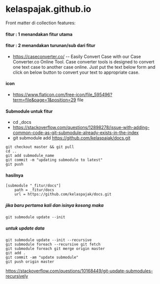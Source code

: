 # kelaspajak.github.io
Front matter di collection features:

#### fitur : 1 menandakan fitur utama
#### fitur : 2 menandakan turunan/sub dari fitur

- https://caseconverter.co/ -- Easily Convert Case with our Case Converter.co Online Tool. Case converter tools is designed to convert one text case to another case online. Just put the text below form and click on below button to convert your text to appropriate case.

#### icon
- https://www.flaticon.com/free-icon/file_595496?term=file&page=1&position=29 file

#### Submodule untuk fitur
- cd _docs 
- https://stackoverflow.com/questions/12898278/issue-with-adding-common-code-as-git-submodule-already-exists-in-the-index
- git submodule add https://github.com/kelaspajak/docs.git

```cd submodule_name
git checkout master && git pull
cd ..
git add submodule_name
git commit -m "updating submodule to latest"
git push
```

#### hasilnya 


```
[submodule "_fitur/docs"]
	path = _fitur/docs
	url = https://github.com/kelaspajak/docs.git
```

##### jika baru pertama kali dan isinya kosong maka

`git submodule update --init`

##### untuk update data
```
git submodule update --init --recursive
git submodule foreach --recursive git fetch
git submodule foreach git merge origin master
git add .
git commit -am "update submodule"
git push origin master
```


https://stackoverflow.com/questions/10168449/git-update-submodules-recursively